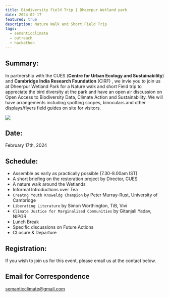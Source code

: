 ```yaml
---
title: Biodiversity Field Trip | Dheerpur Wetland park
date: 2024-02-17
featured: true
description: Nature Walk and Short Field Trip
tags:
  - semanticclimate
  - outreach
  - hackathon
---
```

 
## Summary:

In partnership with the CUES (**Centre for Urban Ecology and Sustainability**) and **Cambridge India Research Foundation** (CIRF) , we invie you to join us at Dheerpur Wetland Park for a Nature walk and short Field trip to appreciate the bird diversity at the park and have an open air discussion on Open Access to Biodiversity Data, Climate Action and Sustainability. We will have arrangements including spotting scopes, binoculars and other displays/flyers field guides on site for visitors. 

<img src = "/p/static/img/CUES_sc_Flyer_Feb17.jpeg">


## Date:
February 17th, 2024 


## Schedule:
- Assemble as early as practically possible (7.30-8.00am IST) 
- A short briefing on the restoration project by Director, CUES
- A nature walk around the Wetlands
- Informal Introductions over Tea
- `Creatng Youth Knoweldg Champion` by Peter Murray-Rust, University of Cambridge 
- `Liberating Literature` by Simon Worthington, TiB, Vivi
- `Climate Justice for Marginalised Communities` by Gitanjali Yadav, NIPGR
- Lunch Break
- Specific discussions on Future Actions 
- CLosure & Departure


## Registration: 
If you wish to join us for this event, please email us at the contact below.


## Email for Correspondence
semanticclimate@gmail.com



